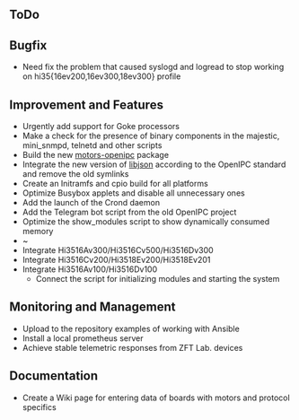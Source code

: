 ToDo
----

## Bugfix

* Need fix the problem that caused syslogd and logread to stop working on hi35{16ev200,16ev300,18ev300} profile


## Improvement and Features

* Urgently add support for Goke processors
* Make a check for the presence of binary components in the majestic, mini_snmpd, telnetd and other scripts
* Build the new [motors-openipc](https://github.com/OpenIPC/motors/tree/master/XM) package
* Integrate the new version of [libjson](https://github.com/json-c/json-c/tree/json-c-0.15) according to the OpenIPC standard and remove the old symlinks
* Create an Initramfs and cpio build for all platforms
* Optimize Busybox applets and disable all unnecessary ones
* Add the launch of the Crond daemon
* Add the Telegram bot script from the old OpenIPC project
* Optimize the show_modules script to show dynamically consumed memory
* ~
* Integrate Hi3516Av300/Hi3516Cv500/Hi3516Dv300
* Integrate Hi3516Cv200/Hi3518Ev200/Hi3518Ev201
* Integrate Hi3516Av100/Hi3516Dv100
    * Connect the script for initializing modules and starting the system


## Monitoring and Management

* Upload to the repository examples of working with Ansible
* Install a local prometheus server
* Achieve stable telemetric responses from ZFT Lab. devices


## Documentation

* Create a Wiki page for entering data of boards with motors and protocol specifics
